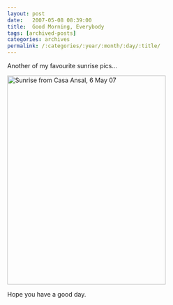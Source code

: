 ```yaml
---
layout: post
date:	2007-05-08 08:39:00
title:  Good Morning, Everybody
tags: [archived-posts]
categories: archives
permalink: /:categories/:year/:month/:day/:title/
---
```

Another of my favourite sunrise pics...

<a href="http://www.flickr.com/photos/7794196@N04/487866556/" title="Photo Sharing"><img src="http://farm1.static.flickr.com/200/487866556_c8377f9668_o.jpg" width="363" height="480" alt="Sunrise from Casa Ansal, 6 May 07" /></a>

Hope you have a good day.
